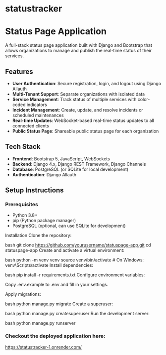 ﻿# statustracker
# Status Page Application

A full-stack status page application built with Django and Bootstrap that allows organizations to manage and publish the real-time status of their services.

## Features

- **User Authentication**: Secure registration, login, and logout using Django Allauth
- **Multi-Tenant Support**: Separate organizations with isolated data
- **Service Management**: Track status of multiple services with color-coded indicators
- **Incident Management**: Create, update, and resolve incidents or scheduled maintenances
- **Real-time Updates**: WebSocket-based real-time status updates to all connected clients
- **Public Status Page**: Shareable public status page for each organization

## Tech Stack

- **Frontend**: Bootstrap 5, JavaScript, WebSockets
- **Backend**: Django 4.x, Django REST Framework, Django Channels
- **Database**: PostgreSQL (or SQLite for local development)
- **Authentication**: Django Allauth

## Setup Instructions

### Prerequisites

- Python 3.8+
- pip (Python package manager)
- PostgreSQL (optional, can use SQLite for development)

Installation
Clone the repository:

bash
git clone https://github.com/yourusername/statuspage-app.git
cd statuspage-app
Create and activate a virtual environment:

bash
python -m venv venv
source venv/bin/activate  # On Windows: venv\Scripts\activate
Install dependencies:

bash
pip install -r requirements.txt
Configure environment variables:

Copy .env.example to .env and fill in your settings.

Apply migrations:

bash
python manage.py migrate
Create a superuser:

bash
python manage.py createsuperuser
Run the development server:

bash
python manage.py runserver

### Checkout the deployed application here: 
https://statustracker-1.onrender.com/
